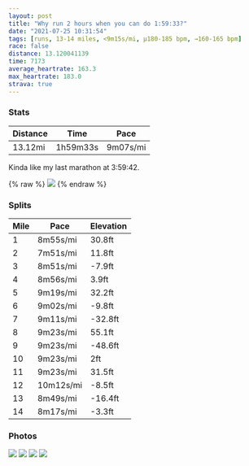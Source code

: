 ```yaml
---
layout: post
title: "Why run 2 hours when you can do 1:59:33?"
date: "2021-07-25 10:31:54"
tags: [runs, 13-14 miles, <9m15s/mi, μ180-185 bpm, →160-165 bpm]
race: false
distance: 13.120041139
time: 7173
average_heartrate: 163.3
max_heartrate: 183.0
strava: true
---
```


### Stats

| Distance | Time | Pace |
|----------|------|------|
|13.12mi|1h59m33s|9m07s/mi|

Kinda like my last marathon at 3:59:42.

{% raw %}
<img src='https://maps.googleapis.com/maps/api/staticmap?maptype=roadmap&path=enc:qbwwFrisbMz@wAReAc@{Ay@i@BOm@aAe@OdBeMq@h@}@JFuAo@a@uAwF[WqAz@Dm@o@aAKiBcBc@e@UK]cAYi@m@Ys@Z]Ye@k@\y@Yo@kAg@[WgAuEyBGk@kAy@gH_CmBYc@i@sAe@Jg@[e@gCyAcBJh@eAq@o@Ts@Ca@yAYsAu@[D_@k@Mw@o@{@oD{CeBf@@gAgBiDsA_@_FiD}FqI}CuA{C_@q@i@s@Bi@y@sAs@m@kAW_E]w@q@e@kAMoGt@cEe@o@aAu@}DqAgCmEkDeCoEi@_@r@LZjAn@p@n@|AhB~@bAfB~@rAd@RPTLzA~@pAnAvAzCZhDq@vDb@IZVb@Ib@Rd@Ij@Vb@jCz@ThAfDhCtErAf@v@tC~AjBjDrDpE`CtAzCmArDkH@k@\aAFeBM}@}@yAgBi@gEqCcBsAc@u@[aBAgANoAdAeCSwB_AaCsDyA{@cA{BqFuB_BiBYaALmB|@oAKiCkBcC}F}BHgG_BuDeBuFwGcDkAoCuBkAcDu@}DFoAb@gA@mAq@oBeL_Hu@I^FKo@gEuBkIcFuIk@e@BaDbByAKsEiDgBoC}BaCqAYiCTkGwAcA_BeAyCa@Q}@Le@bAN`BzA`DYlAk@h@_AEkGwEgCq@eAh@}@bAiAlCq@nH]jARzAj@r@rARzAaAD{BdAgBjCF`Co@xAV`CxD^nCf@z@t@r@hBp@b@t@tCrIhB`BnGrChA~@hAjDzAtAvD@nAl@t@tA|@rErAdCdAz@~DxBjBDdDoAbAI`B\jCvAnAdB`AtCx@`AxAl@bDMhDnBtC~Ed@d@TAfAbBtAlAbDxGrAxAtBV|Fk@zAXbBlAt@vD`@f@dB|AvFxB|CnBxHbKfB`B~Az@p@Fl@g@tA[p@s@Z_AHkAfBiDTsBKqB_@m@gJ}EqBaCWi@YgCf@eBf@w@L_CmAaD_DcBw@}@iCuFiFgBm@F}AbAeBOsCwBsAeDw@eAcCAsJaD}@Ge@r@_A~C{@rFNt@qAFUn@a@\aAKaBu@WtAB\xCxErFtFpEhI~Bx@hH[lBl@hAtARdBx@xA`DbCpEtArBnAnC|ChA`CjB`CfAdAhErBx@fAn@lCvAPPVCXfAf@KJ^?Yb@`@?t@f@H^c@h@n@cBd@Y\AA\xC\hB@ZPJd@~BFfDfApBAtB|@hCvBhAEdCjB&key=AIzaSyC1MId7bFpkLXNAaYhBSTb8jLyiSqzbDtM&size=800x800&markers=color:yellow|label:S|40.75577,-73.99594&markers=color:green|label:F|40.76069000000006,-73.98424999999995'>
{% endraw %}

### Splits

| Mile | Pace | Elevation |
|------|------|-----------|
|1|8m55s/mi|30.8ft|
|2|7m51s/mi|11.8ft|
|3|8m51s/mi|-7.9ft|
|4|8m56s/mi|3.9ft|
|5|9m19s/mi|32.2ft|
|6|9m02s/mi|-9.8ft|
|7|9m11s/mi|-32.8ft|
|8|9m23s/mi|55.1ft|
|9|9m23s/mi|-48.6ft|
|10|9m23s/mi|2ft|
|11|9m23s/mi|31.5ft|
|12|10m12s/mi|-8.5ft|
|13|8m49s/mi|-16.4ft|
|14|8m17s/mi|-3.3ft|

### Photos
<img src='https://dgtzuqphqg23d.cloudfront.net/th6kPqsi0jz_yh8ezo1rKsrqDWZd_c8gDPLCPte64gI-768x768.jpg'>

<img src='https://dgtzuqphqg23d.cloudfront.net/fLMrF-pvcxyqM28T2y_nw_X85DEiMbG6w6nvunR_irs-768x768.jpg'>

<img src='https://dgtzuqphqg23d.cloudfront.net/HOwE8n4BSNAOurhCdmvTEw-vmSDJumcueEdVpC3mDtA-768x768.jpg'>

<img src='https://dgtzuqphqg23d.cloudfront.net/uZEak4ZmbaZqUEaqrg--WzNkMwkv8uMum_P3I2MzU_A-576x768.jpg'>
